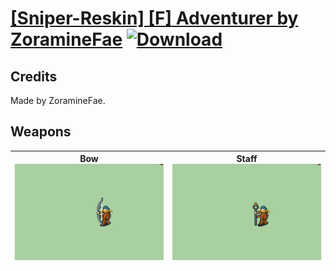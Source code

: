 # [\[Sniper-Reskin\] \[F\] Adventurer by ZoramineFae](./) [![Download](https://img.shields.io/badge/Download-Click%20Here!-red)](https://minhaskamal.github.io/DownGit/#/home?url=https://github.com/Klokinator/FE-Repo/tree/main/Battle%20Animations%2FInfantry%20-%20(Bow)%20Snipers%20and%20Ballistae%2F%5BSniper-Reskin%5D%20%5BF%5D%20Adventurer%20by%20ZoramineFae)
## Credits

Made by ZoramineFae.

## Weapons

| <b>Bow</b><br/><img alt="Bow animation" src="./5.%20Bow/Bow.gif"/> | <b>Staff</b><br/><img alt="Staff animation" src="./7.%20Staff/Staff.gif"/> |
| :---: | :---: |
